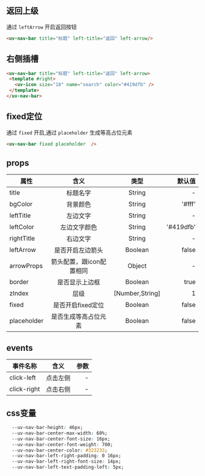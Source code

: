 <script setup>
import useCompStore from '../store/copname.js'
import { onMounted } from 'vue'
const compStore =useCompStore()

onMounted(()=>{
  compStore.updateName('nav-bar')
})

</script>

## 返回上级

通过 `leftArrow` 开启返回按钮

```html
<uv-nav-bar title="标题" left-title="返回" left-arrow/>
```

##  右侧插槽


 ```html
<uv-nav-bar title="标题" left-title="返回" left-arrow>
  <template #right>
    <uv-icon size="18" name="search" color="#419dfb" />
  </template>
</uv-nav-bar>
 ```

##  fixed定位

通过 `fixed` 开启,通过 `placeholder` 生成等高占位元素
 ```html
<uv-nav-bar fixed placeholder  />
 ```

 ## props

| 属性        |           含义           |      类型       |    默认值 |
| ----------- | :----------------------: | :-------------: | --------: |
| title       |         标题名字         |     String      |         - |
| bgColor     |         背景颜色         |     String      |    '#fff' |
| leftTitle   |         左边文字         |     String      |         - |
| leftColor   |       左边文字颜色       |     String      | '#419dfb' |
| rightTitle  |         右边文字         |     String      |         - |
| leftArrow   |     是否开启左边箭头     |     Boolean     |     false |
| arrowProps  | 箭头配置，跟icon配置相同 |     Object      |         - |
| border      |      是否显示上边框      |     Boolean     |      true |
| zIndex      |           层级           | [Number,String] |         1 |
| fixed       |    是否开启fixed定位     |     Boolean     |     false |
| placeholder |   是否生成等高占位元素   |     Boolean     |     false |

## events

| 事件名称 |   含义   |            参数 |
| -------- | :------: | --------------: |
| click-left   | 点击左侧 | - |
| click-right   | 点击右侧 | - |

## css变量

```css
  --uv-nav-bar-height: 46px;
  --uv-nav-bar-center-max-width: 60%;
  --uv-nav-bar-center-font-size: 16px;
  --uv-nav-bar-center-font-weight: 700;
  --uv-nav-bar-center-color: #323233;
  --uv-nav-bar-left-right-padding: 0 16px;
  --uv-nav-bar-left-right-font-size: 14px;
  --uv-nav-bar-left-text-padding-left: 5px;
```